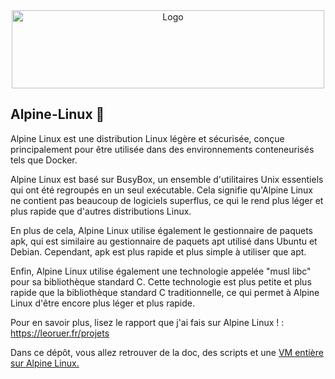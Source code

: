 <div align="center">
    <img src="https://www.alpinelinux.org/alpinelinux-logo.svg" alt="Logo" width="500" height="125">
  </a>
</div>


## Alpine-Linux 🐧

Alpine Linux est une distribution Linux légère et sécurisée, conçue principalement pour être utilisée dans des environnements conteneurisés tels que Docker.

Alpine Linux est basé sur BusyBox, un ensemble d'utilitaires Unix essentiels qui ont été regroupés en un seul exécutable. Cela signifie qu'Alpine Linux ne contient pas beaucoup de logiciels superflus, ce qui le rend plus léger et plus rapide que d'autres distributions Linux.

En plus de cela, Alpine Linux utilise également le gestionnaire de paquets apk, qui est similaire au gestionnaire de paquets apt utilisé dans Ubuntu et Debian. Cependant, apk est plus rapide et plus simple à utiliser que apt.

Enfin, Alpine Linux utilise également une technologie appelée "musl libc" pour sa bibliothèque standard C. Cette technologie est plus petite et plus rapide que la bibliothèque standard C traditionnelle, ce qui permet à Alpine Linux d'être encore plus léger et plus rapide.

Pour en savoir plus, lisez le rapport que j'ai fais sur Alpine Linux ! : https://leoruer.fr/projets

Dans ce dépôt, vous allez retrouver de la doc, des scripts et une <a href="https://github.com/LeoRuer/Alpine-Linux/releases/tag/VM">VM entière sur Alpine Linux.</a>
